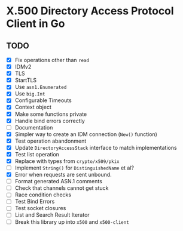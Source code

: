 # X.500 Directory Access Protocol Client in Go


## TODO

- [x] Fix operations other than `read`
- [x] IDMv2
- [x] TLS
- [x] StartTLS
- [x] Use `asn1.Enumerated`
- [x] Use `big.Int`
- [x] Configurable Timeouts
- [x] Context object
- [x] Make some functions private
- [x] Handle bind errors correctly
- [ ] Documentation
- [x] Simpler way to create an IDM connection (`New()` function)
- [x] Test operation abandonment
- [x] Update `DirectoryAccessStack` interface to match implementations
- [x] Test list operation
- [x] Replace with types from `crypto/x509/pkix`
- [ ] Implement `String()` for `DistinguishedName` et al?
- [x] Error when requests are sent unbound.
- [ ] Format generated ASN.1 comments
- [ ] Check that channels cannot get stuck
- [ ] Race condition checks
- [ ] Test Bind Errors
- [ ] Test socket closures
- [ ] List and Search Result Iterator
- [ ] Break this library up into `x500` and `x500-client`
